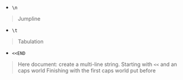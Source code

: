 - `\n`
> Jumpline
- `\t`
> Tabulation
- `<<END`
> Here document: create a multi-line string.
> Starting with `<<` and an caps world 
> Finishing with the first caps world put before